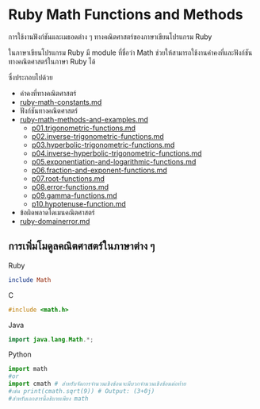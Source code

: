 # Ruby Math Functions and Methods

การใช้งานฟังก์ชันและเมธอดต่าง ๆ ทางคณิตศาสตร์ของภาษาเขียนโปรแกรม Ruby

ในภาษาเขียนโปรแกรม Ruby มี module ที่ชื่อว่า Math ช่วยให้สามารถใช้งานค่าคงที่และฟังก์ชันทางคณิตศาสตร์ในภาษา Ruby ได้

ซึ่งประกอบไปด้วย

* ค่าคงที่ทางคณิตศาสตร์
* [ruby-math-constants.md](ruby-math-constants.md "mention")
* ฟังก์ชันทางคณิตศาสตร์
* [ruby-math-methods-and-examples.md](ruby-math-methods-and-examples.md "mention")
  * [p01.trigonometric-functions.md](ruby-math-methods-and-example/p01.trigonometric-functions.md "mention")
  * [p02.inverse-trigonometric-functions.md](ruby-math-methods-and-example/p02.inverse-trigonometric-functions.md "mention")
  * [p03.hyperbolic-trigonometric-functions.md](ruby-math-methods-and-example/p03.hyperbolic-trigonometric-functions.md "mention")
  * [p04.inverse-hyperbolic-trigonometric-functions.md](ruby-math-methods-and-example/p04.inverse-hyperbolic-trigonometric-functions.md "mention")
  * [p05.exponentiation-and-logarithmic-functions.md](ruby-math-methods-and-example/p05.exponentiation-and-logarithmic-functions.md "mention")
  * [p06.fraction-and-exponent-functions.md](ruby-math-methods-and-example/p06.fraction-and-exponent-functions.md "mention")
  * [p07.root-functions.md](ruby-math-methods-and-example/p07.root-functions.md "mention")
  * [p08.error-functions.md](ruby-math-methods-and-example/p08.error-functions.md "mention")
  * [p09.gamma-functions.md](ruby-math-methods-and-example/p09.gamma-functions.md "mention")
  * [p10.hypotenuse-function.md](ruby-math-methods-and-example/p10.hypotenuse-function.md "mention")
* ข้อผิดพลาดโดเมนคณิตศาสตร์
* [ruby-domainerror.md](ruby-domainerror.md "mention")

## การเพิ่มโมดูลคณิตศาสตร์ในภาษาต่าง ๆ

Ruby

```ruby
include Math
```

C

```c
#include <math.h>
```

Java

```java
import java.lang.Math.*;
```

Python

```python
import math
#or
import cmath # สำหรับจัดการจำนวนเชิงซ้อนจะมีบวกจำนวนเชิงซ้อนต่อท้าย 
#เช่น print(cmath.sqrt(9)) # Output: (3+0j)
#สำหรับเอกสารนี้อธิบายเพียง math
```
